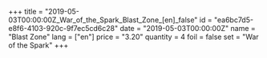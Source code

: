 +++
title = "2019-05-03T00:00:00Z_War_of_the_Spark_Blast_Zone_[en]_false"
id = "ea6bc7d5-e8f6-4103-920c-9f7ec5cd6c28"
date = "2019-05-03T00:00:00Z"
name = "Blast Zone"
lang = ["en"]
price = "3.20"
quantity = 4
foil = false
set = "War of the Spark"
+++
